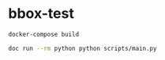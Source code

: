 # bbox-test

```bash
docker-compose build
```

```bash
doc run --rm python python scripts/main.py
```
